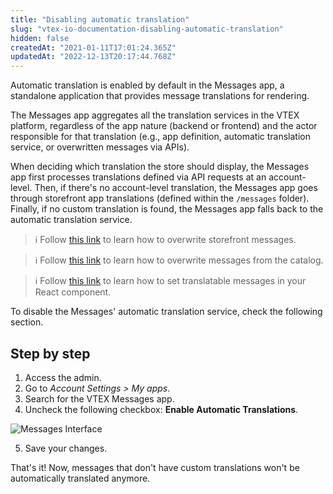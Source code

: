 ```yaml
---
title: "Disabling automatic translation"
slug: "vtex-io-documentation-disabling-automatic-translation"
hidden: false
createdAt: "2021-01-11T17:01:24.365Z"
updatedAt: "2022-12-13T20:17:44.768Z"
---
```


Automatic translation is enabled by default in the Messages app, a standalone application that provides message translations for rendering.

The Messages app aggregates all the translation services in the VTEX platform, regardless of the app nature (backend or frontend) and the actor responsible for that translation (e.g., app definition, automatic translation service, or overwritten messages via APIs).

When deciding which translation the store should display, the Messages app first processes translations defined via API requests at an account-level. Then, if there's no account-level translation, the Messages app goes through storefront app translations (defined within the `/messages` folder). Finally, if no custom translation is found, the Messages app falls back to the automatic translation service.

> ℹ️ Follow [this link](https://developers.vtex.com/docs/guides/storefront-content-internationalization) to learn how to overwrite storefront messages.

> ℹ️ Follow [this link](https://developers.vtex.com/docs/guides/catalog-internationalization) to learn how to overwrite messages from the catalog.

> ℹ️ Follow [this link](https://developers.vtex.com/docs/guides/vtex-io-documentation-1-developing-storefront-apps-using-react-and-vtex-io) to learn how to set translatable messages in your React component.

To disable the Messages' automatic translation service, check the following section.

## Step by step

1. Access the admin.
2. Go to *Account Settings > My apps*.
3. Search for the VTEX Messages app.
4. Uncheck the following checkbox: **Enable Automatic Translations**.

![Messages Interface](https://cdn.jsdelivr.net/gh/vtexdocs/dev-portal-content@main/images/vtex-io-documentation-disabling-automatic-translation-0.png)

5. Save your changes.

That's it! Now, messages that don't have custom translations won't be automatically translated anymore.
